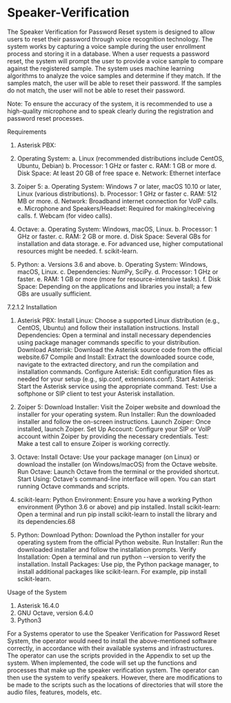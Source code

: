 # Speaker-Verification
The Speaker Verification for Password Reset system is designed to allow users to reset their password through voice recognition technology. The system works by capturing a voice sample during the user enrollment process and storing it in a database. When a
user requests a password reset, the system will prompt the user to provide a voice sample to compare against the registered sample. The system uses machine learning algorithms to analyze the voice samples and determine if they match. If the samples match, the user will be able to reset their password. If the samples do not match, the user will not be able to reset their password.

Note: To ensure the accuracy of the system, it is recommended to use a high-quality
microphone and to speak clearly during the registration and password reset processes.

Requirements
1. Asterisk PBX:

2. Operating System:
a. Linux (recommended distributions include CentOS, Ubuntu, Debian)
b. Processor: 1 GHz or faster
c. RAM: 1 GB or more
d. Disk Space: At least 20 GB of free space
e. Network: Ethernet interface

3. Zoiper 5:
a. Operating System: Windows 7 or later, macOS 10.10 or later, Linux (various
distributions).
b. Processor: 1 GHz or faster
c. RAM: 512 MB or more.
d. Network: Broadband internet connection for VoIP calls.
e. Microphone and Speakers/Headset: Required for making/receiving calls.
f. Webcam (for video calls).

4. Octave:
a. Operating System: Windows, macOS, Linux.
b. Processor: 1 GHz or faster.
c. RAM: 2 GB or more.
d. Disk Space: Several GBs for installation and data storage.
e. For advanced use, higher computational resources might be needed.
f. scikit-learn.

5. Python:
a. Versions 3.6 and above.
b. Operating System: Windows, macOS, Linux.
c. Dependencies: NumPy, SciPy.
d. Processor: 1 GHz or faster.
e. RAM: 1 GB or more (more for resource-intensive tasks).
f. Disk Space: Depending on the applications and libraries you install; a few
GBs are usually sufficient.

7.2.1.2 Installation

1. Asterisk PBX:
Install Linux: Choose a supported Linux distribution (e.g., CentOS, Ubuntu) and follow
their installation instructions.
Install Dependencies: Open a terminal and install necessary dependencies using
package manager commands specific to your distribution.
Download Asterisk: Download the Asterisk source code from the official website.67
Compile and Install: Extract the downloaded source code, navigate to the extracted
directory, and run the compilation and installation commands.
Configure Asterisk: Edit configuration files as needed for your setup (e.g., sip.conf,
extensions.conf).
Start Asterisk: Start the Asterisk service using the appropriate command.
Test: Use a softphone or SIP client to test your Asterisk installation.

2. Zoiper 5:
Download Installer: Visit the Zoiper website and download the installer for your operating
system.
Run Installer: Run the downloaded installer and follow the on-screen instructions.
Launch Zoiper: Once installed, launch Zoiper.
Set Up Account: Configure your SIP or VoIP account within Zoiper by providing the
necessary credentials.
Test: Make a test call to ensure Zoiper is working correctly.

3. Octave:
Install Octave: Use your package manager (on Linux) or download the installer (on
Windows/macOS) from the Octave website.
Run Octave: Launch Octave from the terminal or the provided shortcut.
Start Using: Octave's command-line interface will open. You can start running Octave
commands and scripts.

4. scikit-learn:
Python Environment: Ensure you have a working Python environment (Python 3.6 or
above) and pip installed.
Install scikit-learn: Open a terminal and run pip install scikit-learn to install the library and
its dependencies.68

5. Python:
Download Python: Download the Python installer for your operating system from the
official Python website.
Run Installer: Run the downloaded installer and follow the installation prompts.
Verify Installation: Open a terminal and run python --version to verify the installation.
Install Packages: Use pip, the Python package manager, to install additional packages
like scikit-learn. For example, pip install scikit-learn.

Usage of the System
1. Asterisk 16.4.0
2. GNU Octave, version 6.4.0
3. Python3
   
For a Systems operator to use the Speaker Verification for Password Reset System, the
operator would need to install the above-mentioned software correctly, in accordance with
their available systems and infrastructures. The operator can use the scripts provided in
the Appendix to set up the system. When implemented, the code will set up the functions
and processes that make up the speaker verification system.
The operator can then use the system to verify speakers. However, there are
modifications to be made to the scripts such as the locations of directories that will store
the audio files, features, models, etc.

